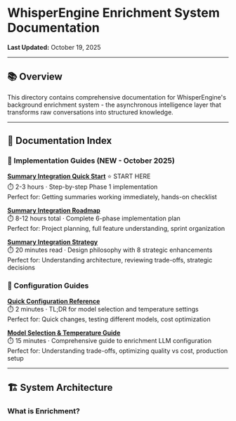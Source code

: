 # WhisperEngine Enrichment System Documentation

**Last Updated:** October 19, 2025

---

## 📚 Overview

This directory contains comprehensive documentation for WhisperEngine's background enrichment system - the asynchronous intelligence layer that transforms raw conversations into structured knowledge.

---

## 📖 Documentation Index

### 🚀 Implementation Guides (NEW - October 2025)

**[Summary Integration Quick Start](./SUMMARY_INTEGRATION_QUICK_START.md)** ⭐ START HERE  
⏱️ 2-3 hours · Step-by-step Phase 1 implementation  
Perfect for: Getting summaries working immediately, hands-on checklist

**[Summary Integration Roadmap](./SUMMARY_INTEGRATION_ROADMAP.md)**  
⏱️ 8-12 hours total · Complete 6-phase implementation plan  
Perfect for: Project planning, full feature understanding, sprint organization

**[Summary Integration Strategy](./SUMMARY_PROMPT_INTEGRATION_STRATEGY.md)**  
⏱️ 20 minutes read · Design philosophy with 8 strategic enhancements  
Perfect for: Understanding architecture, reviewing trade-offs, strategic decisions

### 🎯 Configuration Guides

**[Quick Configuration Reference](./QUICK_CONFIG_REFERENCE.md)**  
⏱️ 2 minutes · TL;DR for model selection and temperature settings  
Perfect for: Quick changes, testing different models, cost optimization

**[Model Selection & Temperature Guide](./MODEL_SELECTION_GUIDE.md)**  
⏱️ 15 minutes · Comprehensive guide to enrichment LLM configuration  
Perfect for: Understanding trade-offs, optimizing quality vs cost, production setup

---

## 🏗️ System Architecture

### What is Enrichment?
